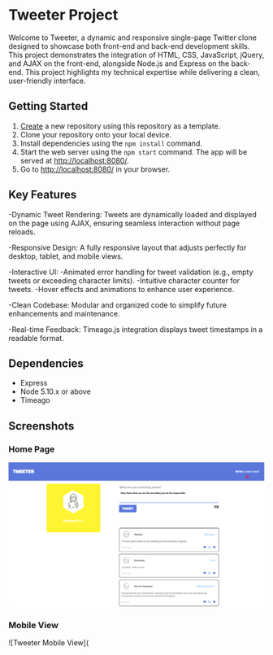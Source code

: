# Tweeter Project

Welcome to Tweeter, a dynamic and responsive single-page Twitter clone designed to showcase both front-end and back-end development skills. This project demonstrates the integration of HTML, CSS, JavaScript, jQuery, and AJAX on the front-end, alongside Node.js and Express on the back-end. This project highlights my technical expertise while delivering a clean, user-friendly interface.

## Getting Started

1. [Create](https://docs.github.com/en/repositories/creating-and-managing-repositories/creating-a-repository-from-a-template) a new repository using this repository as a template.
2. Clone your repository onto your local device.
3. Install dependencies using the `npm install` command.
3. Start the web server using the `npm start` command. The app will be served at <http://localhost:8080/>.
4. Go to <http://localhost:8080/> in your browser.

## Key Features
-Dynamic Tweet Rendering: Tweets are dynamically loaded and displayed on the page using AJAX, ensuring seamless interaction without page reloads.

-Responsive Design: A fully responsive layout that adjusts perfectly for desktop, tablet, and mobile views.

-Interactive UI:
-Animated error handling for tweet validation (e.g., empty tweets or exceeding character limits).
-Intuitive character counter for tweets.
-Hover effects and animations to enhance user experience.

-Clean Codebase: Modular and organized code to simplify future enhancements and maintenance.

-Real-time Feedback: Timeago.js integration displays tweet timestamps in a readable format.

## Dependencies

- Express
- Node 5.10.x or above
- Timeago

## Screenshots

### Home Page
![Tweeter Home Page](https://github.com/Kattt888/my-tweeter/blob/master/public/docs/tweeter-home.png?raw=true)

### Mobile View
![Tweeter Mobile View](
